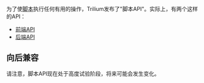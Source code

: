 为了使[脚本](./脚本.md)执行任何有用的操作，Trilium发布了"脚本API"。实际上，有两个这样的API：

* [前端API](https://zadam.github.io/trilium/frontend_api/FrontendScriptApi.html)
* [后端API](https://zadam.github.io/trilium/backend_api/BackendScriptApi.html)

## 向后兼容

请注意，脚本API现在处于高度试验阶段，将来可能会发生变化。
